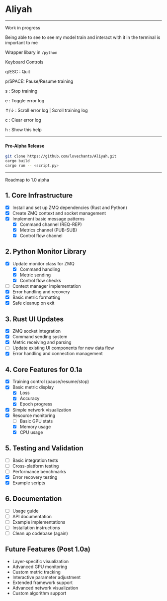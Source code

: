 # Aliyah

---

Work in progress 

Being able to see to see my model train and interact with it in the terminal is important to me 

Wrapper libary in `/python`


Keyboard Controls

q/ESC : Quit

p/SPACE: Pause/Resume training

s     : Stop training

e     : Toggle error log

↑/↓   : Scroll error log | Scroll training log 

c     : Clear error log

h     : Show this help

---

#### Pre-Alpha Release 

```bash 
git clone https://github.com/lovechants/Aliyah.git 
cargo build 
cargo run -- <script.py>
```
---


Roadmap to 1.0 alpha 

## 1. Core Infrastructure
- [x] Install and set up ZMQ dependencies (Rust and Python)
- [x] Create ZMQ context and socket management
- [x] Implement basic message patterns
  - [x] Command channel (REQ-REP)
  - [x] Metrics channel (PUB-SUB)
  - [x] Control flow channel

## 2. Python Monitor Library
- [x] Update monitor class for ZMQ
  - [x] Command handling
  - [x] Metric sending
  - [x] Control flow checks
- [ ] Context manager implementation
- [x] Error handling and recovery
- [x] Basic metric formatting
- [x] Safe cleanup on exit

## 3. Rust UI Updates
- [x] ZMQ socket integration
- [x] Command sending system
- [x] Metric receiving and parsing
- [ ] Update existing UI components for new data flow
- [x] Error handling and connection management

## 4. Core Features for 0.1a
- [x] Training control (pause/resume/stop)
- [x] Basic metric display
  - [x] Loss
  - [x] Accuracy
  - [x] Epoch progress
- [x] Simple network visualization
- [x] Resource monitoring
  - [ ] Basic GPU stats
  - [x] Memory usage
  - [x] CPU usage

## 5. Testing and Validation
- [ ] Basic integration tests
- [ ] Cross-platform testing
- [ ] Performance benchmarks
- [x] Error recovery testing
- [x] Example scripts

## 6. Documentation
- [ ] Usage guide
- [ ] API documentation
- [ ] Example implementations
- [ ] Installation instructions
- [ ] Clean up codebase (again)

## Future Features (Post 1.0a)
- Layer-specific visualization
- Advanced GPU monitoring
- Custom metric tracking
- Interactive parameter adjustment
- Extended framework support
- Advanced network visualization
- Custom algorithm support
